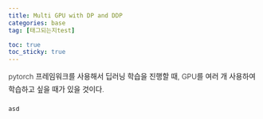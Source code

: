 ```yaml
---
title: Multi GPU with DP and DDP
categories: base
tag: [태그되는지test]

toc: true
toc_sticky: true
---
```


<div style="font-size: 0.9rem; font-weight:300; line-height: 1.6rem;">
pytorch 프레임워크를 사용해서 딥러닝 학습을 진행할 때, GPU를 여러 개 사용하여 학습하고 싶을 때가 있을 것이다.<br>

```
asd
```

</div>



